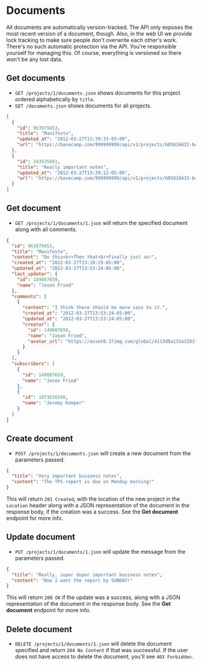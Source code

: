 Documents
=========

All documents are automatically version-tracked. The API only exposes the most recent version of a document, though. Also, in the web UI we provide lock tracking to make sure people don't overwrite each other's work. There's no such automatic protection via the API. You're responsible yourself for managing this. Of course, everything is versioned so there won't be any lost data.

Get documents
-------------

* `GET /projects/1/documents.json` shows documents for this project ordered alphabetically by `title`.
* `GET /documents.json` shows documents for all projects.

```json
[
  {
    "id": 963979453,
    "title": "Manifesto",
    "updated_at": "2012-03-27T13:39:33-05:00",
    "url": "https://basecamp.com/999999999/api/v1/projects/605816632-bcx/documents/963979453-manifesto.json"
  },
  {
    "id": 243535881,
    "title": "Really important notes",
    "updated_at": "2012-03-27T13:39:12-05:00",
    "url": "https://basecamp.com/999999999/api/v1/projects/605816632-bcx/documents/243535881-really-important.json"
  }
]
```


Get document
------------

* `GET /projects/1/documents/1.json` will return the specified document along with all comments.

```json
{
  "id": 963979453,
  "title": "Manifesto",
  "content": "Do this<br>Then that<br>Finally just so!",
  "created_at": "2012-03-27T13:19:29-05:00",
  "updated_at": "2012-03-27T13:53:24-05:00",
  "last_updater": {
    "id": 149087659,
    "name": "Jason Fried"
  },
  "comments": [
    {
      "content": "I think there should be more sass to it.",
      "created_at": "2012-03-27T13:53:24-05:00",
      "updated_at": "2012-03-27T13:53:24-05:00",
      "creator": {
        "id": 149087659,
        "name": "Jason Fried",
        "avatar_url": "https://asset0.37img.com/global/4113d0a133a32931be8934e70b2ea21efeff72c1/avatar.96.gif?r=3"
      }
    }
  ],
  "subscribers": [
    {
      "id": 149087659,
      "name": "Jason Fried"
    },
    {
      "id": 1071630348,
      "name": "Jeremy Kemper"
    }
  ]
}
```


Create document
---------------

* `POST /projects/1/documents.json` will create a new document from the parameters passed.

```json
{
  "title": "Very important business notes",
  "content": "The TPS report is due on Monday morning!"
}
```

This will return `201 Created`, with the location of the new project in the `Location` header along with a JSON representation of the document in the response body, if the creation was a success. See the **Get document** endpoint for more info.


Update document
---------------

* `PUT /projects/1/documents/1.json` will update the message from the parameters passed.

```json
{
  "title": "Really, super duper important business notes",
  "content": "Now I want the report by SUNDAY!"
}
```

This will return `200 OK` if the update was a success, along with a JSON representation of the document in the response body. See the **Get document** endpoint for more info.


Delete document
--------------

* `DELETE /projects/1/documents/1.json` will delete the document specified and return `204 No Content` if that was successful. If the user does not have access to delete the document, you'll see `403 Forbidden`.
